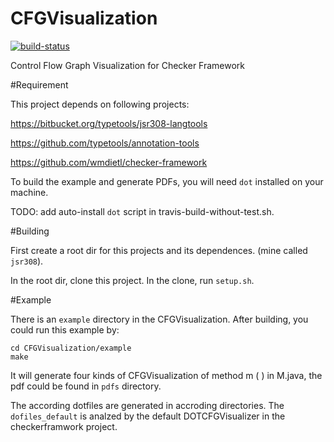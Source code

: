# CFGVisualization 

[![build-status](https://travis-ci.org/CharlesZ-Chen/CFGVisualization.svg?branch=master)](https://travis-ci.org/CharlesZ-Chen/CFGVisualization)

Control Flow Graph Visualization for Checker Framework

#Requirement

This project depends on following projects:

https://bitbucket.org/typetools/jsr308-langtools

https://github.com/typetools/annotation-tools

https://github.com/wmdietl/checker-framework

To build the example and generate PDFs, you will need `dot` installed on your machine.

TODO: add auto-install `dot` script in travis-build-without-test.sh.

#Building

First create a root dir for this projects and its dependences. (mine called `jsr308`).

In the root dir, clone this project. In the clone, run `setup.sh`.

#Example

There is an `example` directory in the CFGVisualization. After building, you could run this example by:

  ```
  cd CFGVisualization/example
  make
  ```
  
It will generate four kinds of CFGVisualization of method m ( ) in M.java, the pdf could be found in `pdfs` directory.

The according dotfiles are generated in accroding directories. The `dofiles_default` is analzed by the default DOTCFGVisualizer in the checkerframwork project.
